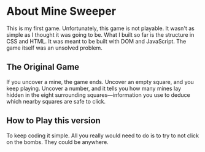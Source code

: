 # About Mine Sweeper
This is my first game. Unfortunately, this game is not playable. It wasn't as simple as I thought it was going to be. What I built so far is the structure in CSS and HTML. It was meant to be built with DOM and JavaScript. The game itself was an unsolved problem.

## The Original Game
If you uncover a mine, the game ends. Uncover an empty square, and you keep playing. Uncover a number, and it tells you how many mines lay hidden in the eight surrounding squares—information you use to deduce which nearby squares are safe to click.

## How to Play this version
To keep coding it simple. All you really would need to do is to try to not click on the bombs. They could be anywhere.
